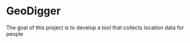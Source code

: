 GeoDigger
=========

The goal of this project is to develop a tool that collects location
data for people 
